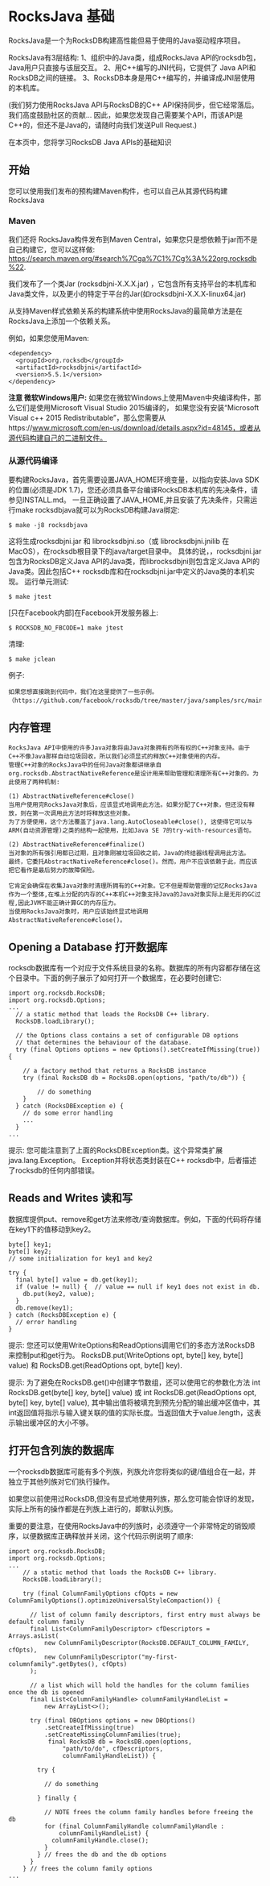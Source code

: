 # RocksJava 基础

RocksJava是一个为RocksDB构建高性能但易于使用的Java驱动程序项目。

RocksJava有3层结构:
1、组织中的Java类，组成RocksJava API的rocksdb包，Java用户只直接与该层交互。
2、用C++编写的JNI代码，它提供了 Java API和RocksDB之间的链接。
3、RocksDB本身是用C++编写的，并编译成JNI层使用的本机库。

(我们努力使用RocksJava API与RocksDB的C++ API保持同步，但它经常落后。我们高度鼓励社区的贡献...
因此，如果您发现自己需要某个API，而该API是C++的，但还不是Java的，请随时向我们发送Pull Request.)

在本页中，您将学习RocksDB Java APIs的基础知识

## 开始

您可以使用我们发布的预构建Maven构件，也可以自己从其源代码构建RocksJava

### Maven

我们还将 RocksJava构件发布到Maven Central，如果您只是想依赖于jar而不是自己构建它，您可以这样做: https://search.maven.org/#search%7Cga%7C1%7Cg%3A%22org.rocksdb%22.

我们发布了一个类Jar (rocksdbjni-X.X.X.jar) ，它包含所有支持平台的本机库和Java类文件，以及更小的特定于平台的Jar(如rocksdbjni-X.X.X-linux64.jar) 

从支持Maven样式依赖关系的构建系统中使用RocksJava的最简单方法是在RocksJava上添加一个依赖关系。

例如，如果您使用Maven:

    <dependency>
      <groupId>org.rocksdb</groupId>
      <artifactId>rocksdbjni</artifactId>
      <version>5.5.1</version>
    </dependency>
    
**注意 微软Windows用户:** 如果您在微软Windows上使用Maven中央编译构件，那么它们是使用Microsoft Visual Studio 2015编译的，
如果您没有安装“Microsoft Visual c++ 2015 Redistributable”，那么您需要从https://www.microsoft.com/en-us/download/details.aspx?id=48145，或者从源代码构建自己的二进制文件。
 
### 从源代码编译

要构建RocksJava，首先需要设置JAVA_HOME环境变量，以指向安装Java SDK的位置(必须是JDK 1.7)，您还必须具备平台编译RocksDB本机库的先决条件，请参见INSTALL.md。
一旦正确设置了JAVA_HOME,并且安装了先决条件，只需运行make rocksdbjava就可以为RocksDB构建Java绑定:
   
    $ make -j8 rocksdbjava
    
这将生成rocksdbjni.jar 和 librocksdbjni.so（或 librocksdbjni.jnilib 在MacOS），在rocksdb根目录下的java/target目录中。
具体的说，，rocksdbjni.jar 包含为RocksDB定义Java API的Java类，而librocksdbjni则包含定义Java API的Java类。因此包括C++ rocksdb库和在rocksdbjni.jar中定义的Java类的本机实现。
运行单元测试:

    $ make jtest
    
[只在Facebook内部]在Facebook开发服务器上: 

    $ ROCKSDB_NO_FBCODE=1 make jtest
    
清理:
    
    $ make jclean
    
例子:

    如果您想直接跳到代码中，我们在这里提供了一些示例。（https://github.com/facebook/rocksdb/tree/master/java/samples/src/main/java）
    
## 内存管理

    RocksJava API中使用的许多Java对象将由Java对象拥有的所有权的C++对象支持。由于C++不像Java那样自动垃圾回收，所以我们必须显式的释放C++对象使用的内存。
    管理C++对象的RocksJava中的任何Java对象都讲继承自org.rocksdb.AbstractNativeReference是设计用来帮助管理和清理所有C++对象的。为此使用了两种机制:
    
    (1) AbstractNativeReference#close()
    当用户使用完RocksJava对象后，应该显式地调用此方法。如果分配了C++对象，但还没有释放，则在第一次调用此方法时将释放这些对象。
    为了方便使用，这个方法覆盖了java.lang.AutoCloseable#close(), 这使得它可以与ARM(自动资源管理)之类的结构一起使用，比如Java SE 7的try-with-resources语句。
    
    (2) AbstractNativeReference#finalize()
    当对象的所有强引用都已过期，且对象刚被垃圾回收之前，Java的终结器线程调用此方法。
    最终，它委托AbstractNativeReference#close()。然而，用户不应该依赖于此，而应该把它看作是最后努力的故障保险。
    
    它肯定会确保在收集Java对象时清理所拥有的C++对象。它不但是帮助管理的记忆RocksJava作为一个整体,在堆上分配的内存的C++本机C++对象支持Java的Java对象实际上是无形的GC过程,因此JVM不能正确计算GC的内存压力。
    当使用RocksJava对象时，用户应该始终显式地调用AbstractNativeReference#close()。
    
## Opening a Database 打开数据库

rocksdb数据库有一个对应于文件系统目录的名称。数据库的所有内容都存储在这个目录中。下面的例子展示了如何打开一个数据库，在必要时创建它:

    import org.rocksdb.RocksDB;
    import org.rocksdb.Options;
    ...
      // a static method that loads the RocksDB C++ library.
      RocksDB.loadLibrary();
    
      // the Options class contains a set of configurable DB options
      // that determines the behaviour of the database.
      try (final Options options = new Options().setCreateIfMissing(true)) {
        
        // a factory method that returns a RocksDB instance
        try (final RocksDB db = RocksDB.open(options, "path/to/db")) {
        
            // do something
        }
      } catch (RocksDBException e) {
        // do some error handling
        ...
      }
    ...

   提示: 您可能注意到了上面的RocksDBException类。这个异常类扩展java.lang.Exception。
        Exception并将状态类封装在C++ rocksdb中，后者描述了rocksdb的任何内部错误。

## Reads and Writes 读和写

数据库提供put、remove和get方法来修改/查询数据库。例如，下面的代码将存储在key1下的值移动到key2。
    
    byte[] key1;
    byte[] key2;
    // some initialization for key1 and key2
    
    try {
      final byte[] value = db.get(key1);
      if (value != null) {  // value == null if key1 does not exist in db.
        db.put(key2, value);
      }
      db.remove(key1);
    } catch (RocksDBException e) {
      // error handling
    }

提示: 您还可以使用WriteOptions和ReadOptions调用它们的多态方法RocksDB来控制put和get行为。
      RocksDB.put(WriteOptions opt, byte[] key, byte[] value) 和 RocksDB.get(ReadOptions opt, byte[] key).
     
提示: 为了避免在RocksDB.get()中创建字节数组，还可以使用它的参数化方法 int RocksDB.get(byte[] key, byte[] value) 或 int RocksDB.get(ReadOptions opt, byte[] key, byte[] value),
     其中输出值将被填充到预先分配的输出缓冲区值中，其int返回值将指示与输入键关联的值的实际长度。当返回值大于value.length，这表示输出缓冲区的大小不够。

## 打开包含列族的数据库

一个rocksdb数据库可能有多个列族，列族允许您将类似的键/值组合在一起，并独立于其他列族对它们执行操作。

如果您以前使用过RocksDB,但没有显式地使用列族，那么您可能会惊讶的发现，实际上所有的操作都是在列族上进行的，即默认列族。

重要的要注意，在使用RocksJava中的列族时，必须遵守一个非常特定的销毁顺序，以便数据库正确释放并关闭，这个代码示例说明了顺序:

    import org.rocksdb.RocksDB;
    import org.rocksdb.Options;
    ...
        // a static method that loads the RocksDB C++ library.
        RocksDB.loadLibrary();
    
        try (final ColumnFamilyOptions cfOpts = new ColumnFamilyOptions().optimizeUniversalStyleCompaction()) {
    
          // list of column family descriptors, first entry must always be default column family
          final List<ColumnFamilyDescriptor> cfDescriptors = Arrays.asList(
              new ColumnFamilyDescriptor(RocksDB.DEFAULT_COLUMN_FAMILY, cfOpts),
              new ColumnFamilyDescriptor("my-first-columnfamily".getBytes(), cfOpts)
          );
    
          // a list which will hold the handles for the column families once the db is opened
          final List<ColumnFamilyHandle> columnFamilyHandleList =
              new ArrayList<>();
    
          try (final DBOptions options = new DBOptions()
              .setCreateIfMissing(true)
              .setCreateMissingColumnFamilies(true);
               final RocksDB db = RocksDB.open(options,
                   "path/to/do", cfDescriptors,
                   columnFamilyHandleList)) {
    
            try {
    
              // do something
    
            } finally {
    
              // NOTE frees the column family handles before freeing the db
              for (final ColumnFamilyHandle columnFamilyHandle :
                  columnFamilyHandleList) {
                columnFamilyHandle.close();
              }
            } // frees the db and the db options
          }
        } // frees the column family options
    ...
